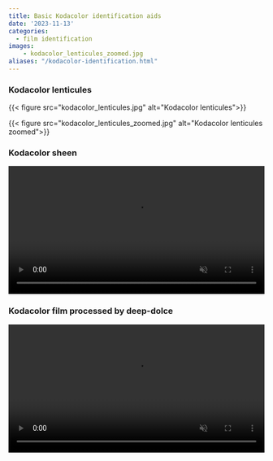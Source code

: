 ```yaml
---
title: Basic Kodacolor identification aids
date: '2023-11-13'
categories: 
  - film identification
images:
	- kodacolor_lenticules_zoomed.jpg
aliases: "/kodacolor-identification.html"
---
```


### Kodacolor lenticules

{{< figure src="kodacolor_lenticules.jpg" alt="Kodacolor lenticules">}}

{{< figure src="kodacolor_lenticules_zoomed.jpg" alt="Kodacolor lenticules zoomed">}}

### Kodacolor sheen
<video width="100%" autoplay muted loop playsinline>
	<source src="kodacolor_sheen.mp4" type="video/mp4">
	<p>Your browser does not support the video format/codec.</p>
</video>

### Kodacolor film processed by deep-dolce
<video width="100%" autoplay muted loop playsinline>
	<source src="/post/2023/08/21/video-ocr.py-and-chatgpt/kodacolor.webm" type="video/webm">
	<source src="/post/2023/08/21/video-ocr.py-and-chatgpt/kodacolor.mp4" type="video/mp4">
	<p>Your browser does not support the video format/codec.</p>
</video>